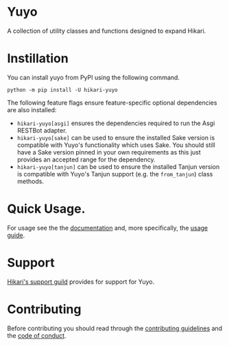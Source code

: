 # Yuyo

A collection of utility classes and functions designed to expand Hikari.

# Instillation

You can install yuyo from PyPI using the following command.

```
python -m pip install -U hikari-yuyo
```

The following feature flags ensure feature-specific optional dependencies are also installed:

* `hikari-yuyo[asgi]` ensures the dependencies required to run the Asgi RESTBot adapter.
* `hikari-yuyo[sake]` can be used to ensure the installed Sake version is compatible with
  Yuyo's functionality which uses Sake. You should still have a Sake version pinned in your
  own requirements as this just provides an accepted range for the dependency.
* `hikari-yuyo[tanjun]` can be used to ensure the installed Tanjun version is compatible with
  Yuyo's Tanjun support (e.g. the `from_tanjun`) class methods.

# Quick Usage.

For usage see the the [documentation](https://yuyo.cursed.solutions/) and, more
specifically, the [usage guide](https://yuyo.cursed.solutions/usage/).

# Support

[Hikari's support guild](https://discord.gg/hikari) provides for support for Yuyo.

# Contributing

Before contributing you should read through the
[contributing guidelines](https://github.com/FasterSpeeding/Yuyo/blob/master/CONTRIBUTING.md) and
the [code of conduct](https://github.com/FasterSpeeding/Yuyo/blob/master/CODE_OF_CONDUCT.md).
